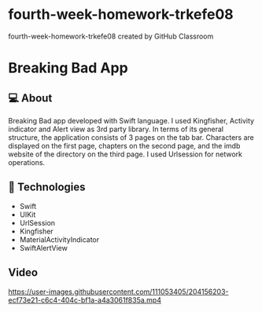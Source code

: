 # fourth-week-homework-trkefe08
fourth-week-homework-trkefe08 created by GitHub Classroom

# Breaking Bad App
## :computer: About
Breaking Bad app developed with Swift language. I used Kingfisher, Activity indicator and Alert view as 3rd party library. 
In terms of its general structure, the application consists of 3 pages on the tab bar. Characters are displayed on the first page, 
chapters on the second page, and the imdb website of the directory on the third page. I used Urlsession for network operations.

## :rocket: Technologies
- Swift
- UIKit
- UrlSession
- Kingfisher
- MaterialActivityIndicator
- SwiftAlertView

## Video


https://user-images.githubusercontent.com/111053405/204156203-ecf73e21-c6c4-404c-bf1a-a4a3061f835a.mp4

